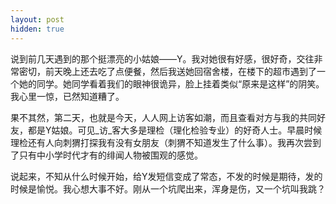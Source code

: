 ```yaml
---
layout: post
hidden: true
---
```


说到前几天遇到的那个挺漂亮的小姑娘——Y。我对她很有好感，很好奇，交往非常密切，前天晚上还去吃了点便餐，然后我送她回宿舍楼，在楼下的超市遇到了一个她的同学。她同学看着我们的眼神很诡异，脸上挂着类似“原来是这样”的阴笑。我心里一惊，已然知道糟了。

果不其然，第二天，也就是今天，人人网上访客如潮，而且查看对方与我的共同好友，都是Y姑娘。可见_访_客大多是理检（理化检验专业）的好奇人士。早晨时候理检还有人向刺猬打探我有没有女朋友（刺猬不知道发生了什么事）。我再次尝到了只有中小学时代才有的绯闻人物被围观的感觉。

说起来，不知从什么时候开始，给Y发短信变成了常态，不发的时候是期待，发的时候是愉悦。我心想大事不好。刚从一个坑爬出来，浑身是伤，又一个坑叫我跳？